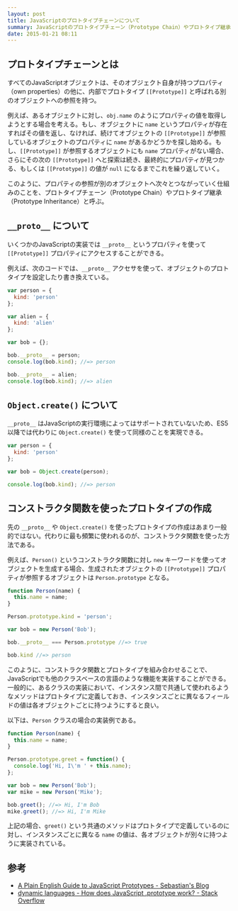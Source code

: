 ```yaml
---
layout: post
title: JavaScriptのプロトタイプチェーンについて
summary: JavaScriptのプロトタイプチェーン（Prototype Chain）やプロトタイプ継承（Prototype Inheritance）について熱く語ってます
date: 2015-01-21 08:11
---
```


## プロトタイプチェーンとは

すべてのJavaScriptオブジェクトは、そのオブジェクト自身が持つプロパティ（own properties）の他に、内部でプロトタイプ `[[Prototype]]` と呼ばれる別のオブジェクトへの参照を持つ。

例えば、あるオブジェクトに対し、`obj.name` のようにプロパティの値を取得しようとする場合を考える。もし、オブジェクトに `name` というプロパティが存在すればその値を返し、なければ、続けてオブジェクトの `[[Prototype]]` が参照しているオブジェクトのプロパティに `name` があるかどうかを探し始める。もし、`[[Prototype]]` が参照するオブジェクトにも `name` プロパティがない場合、さらにその次の `[[Prototype]]` へと探索は続き、最終的にプロパティが見つかる、もしくは `[[Prototype]]` の値が `null` になるまでこれを繰り返していく。

このように、プロパティの参照が別のオブジェクトへ次々とつながっていく仕組みのことを、プロトタイプチェーン（Prototype Chain）やプロトタイプ継承（Prototype Inheritance）と呼ぶ。

## `__proto__` について

いくつかのJavaScriptの実装では `__proto__` というプロパティを使って `[[Prototype]]` プロパティにアクセスすることができる。

例えば、次のコードでは、`__proto__` アクセサを使って、オブジェクトのプロトタイプを設定したり書き換えている。

```js
var person = {
  kind: 'person'
};

var alien = {
  kind: 'alien'
};

var bob = {};

bob.__proto__ = person;
console.log(bob.kind); //=> person

bob.__proto__ = alien;
console.log(bob.kind); //=> alien
```

## `Object.create()` について

`__proto__` はJavaScriptの実行環境によってはサポートされていないため、ES5以降では代わりに `Object.create()` を使って同様のことを実現できる。

```js
var person = {
  kind: 'person'
};

var bob = Object.create(person);

console.log(bob.kind); //=> person
```

## コンストラクタ関数を使ったプロトタイプの作成

先の `__proto__` や `Object.create()` を使ったプロトタイプの作成はあまり一般的ではない。代わりに最も頻繁に使われるのが、コンストラクタ関数を使った方法である。

例えば、`Person()` というコンストラクタ関数に対し `new` キーワードを使ってオブジェクトを生成する場合、生成されたオブジェクトの `[[Prototype]]` プロパティが参照するオブジェクトは `Person.prototype` となる。

```js
function Person(name) {
  this.name = name;
}

Person.prototype.kind = 'person';

var bob = new Person('Bob');

bob.__proto__ === Person.prototype //=> true

bob.kind //=> person
```

このように、コンストラクタ関数とプロトタイプを組み合わせることで、JavaScriptでも他のクラスベースの言語のような機能を実装することができる。一般的に、あるクラスの実装において、インスタンス間で共通して使われるようなメソッドはプロトタイプに定義しておき、インスタンスごとに異なるフィールドの値は各オブジェクトごとに持つようにすると良い。

以下は、`Person` クラスの場合の実装例である。

```js
function Person(name) {
  this.name = name;
}

Person.prototype.greet = function() {
  console.log('Hi, I\'m ' + this.name);
};

var bob = new Person('Bob');
var mike = new Person('Mike');

bob.greet(); //=> Hi, I'm Bob
mike.greet(); //=> Hi, I'm Mike
```

上記の場合、`greet()` という共通のメソッドはプロトタイプで定義しているのに対し、インスタンスごとに異なる `name` の値は、各オブジェクトが別々に持つように実装されている。

## 参考

- [A Plain English Guide to JavaScript Prototypes - Sebastian's Blog](http://sporto.github.io/blog/2013/02/22/a-plain-english-guide-to-javascript-prototypes/)
- [dynamic languages - How does JavaScript .prototype work? - Stack Overflow](http://stackoverflow.com/questions/572897/how-does-javascript-prototype-work)
